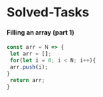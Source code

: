 # Solved-Tasks
#### Filling an array (part 1)
````javascript
const arr = N => {
 let arr = [];
 for(let i = 0; i < N; i++){
 arr.push(i);
}
 return arr;
}


````


